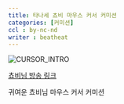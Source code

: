 ```yaml
---
title: 타나세 쵸비 마우스 커서 커미션
categories: [커미션]
ccl : by-nc-nd
writer : beatheat
---
```


![CURSOR_INTRO](https://cdn.discordapp.com/attachments/987651683687481394/1021847298889744394/Sample2.gif)

[쵸비님 방송 링크](https://www.twitch.tv/tanasechobi)

귀여운 쵸비님 마우스 커서 커미션
